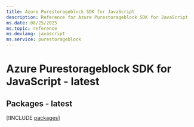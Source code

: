 ```yaml
---
title: Azure Purestorageblock SDK for JavaScript
description: Reference for Azure Purestorageblock SDK for JavaScript
ms.date: 08/25/2025
ms.topic: reference
ms.devlang: javascript
ms.service: purestorageblock
---
```

# Azure Purestorageblock SDK for JavaScript - latest
## Packages - latest
[!INCLUDE [packages](purestorageblock-index.md)]